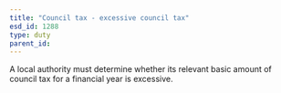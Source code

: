 ```yaml
---
title: "Council tax - excessive council tax"
esd_id: 1288
type: duty
parent_id:  
---
```


A local authority must determine whether its relevant basic amount of council tax for a financial year is excessive.

